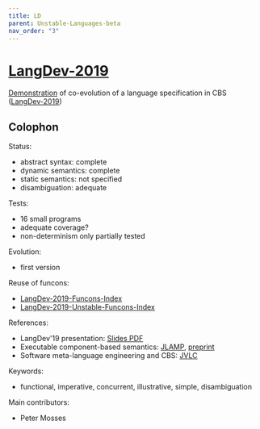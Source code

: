 ```yaml
---
title: LD
parent: Unstable-Languages-beta
nav_order: "3"
---
```


[LangDev-2019]
==============

[Demonstration] of co-evolution of a language specification in CBS
([LangDev-2019])

Colophon
--------

Status:
- abstract syntax:   complete
- dynamic semantics: complete
- static semantics:  not specified
- disambiguation:    adequate

Tests:
- 16 small programs
- adequate coverage?
- non-determinism only partially tested

Evolution:
- first version

Reuse of funcons:
- [LangDev-2019-Funcons-Index]
- [LangDev-2019-Unstable-Funcons-Index]

References:
- LangDev'19 presentation:
    [Slides PDF](https://pdmosses.github.io/meetings/LangDev-2019/LangDev-2019-slides.pdf)
- Executable component-based semantics:
    [JLAMP](https://doi.org/10.1016/j.jlamp.2018.12.004),
    [preprint](https://pdmosses.github.io/papers/Binsbergen2019ECBS/preprint.pdf)
- Software meta-language engineering and CBS:
    [JVLC](https://doi.org/10.1016/j.jvlc.2018.11.003)

Keywords:
- functional, imperative, concurrent, illustrative, simple, disambiguation

Main contributors:
- Peter Mosses

[LangDev Meetup 2019]: http://langdevcon.org "HOME PAGE"

[Demonstration]: LD-Demo

[LangDev-2019]:                        LD-cbs/LD/LD-Start "CBS"
[LangDev-2019-Funcons-Index]:          LD-cbs/LD/LD-Funcons-Index
[LangDev-2019-Unstable-Funcons-Index]: LD-cbs/LD/LD-Unstable-Funcons-Index

